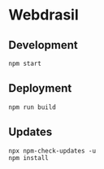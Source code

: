 # Webdrasil

## Development

```
npm start
```

## Deployment

```
npm run build
```

## Updates

```
npx npm-check-updates -u
npm install
```
